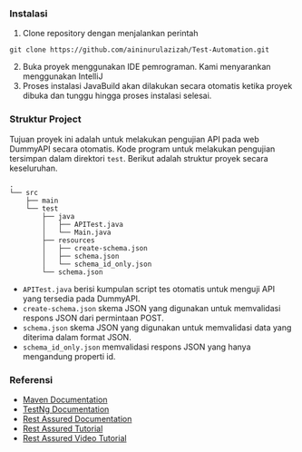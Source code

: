 ### Instalasi ###
1. Clone repository dengan menjalankan perintah
```
git clone https://github.com/aininurulazizah/Test-Automation.git
```
2. Buka proyek menggunakan IDE pemrograman. Kami menyarankan menggunakan IntelliJ
3. Proses instalasi JavaBuild akan dilakukan secara otomatis ketika proyek dibuka dan tunggu hingga proses instalasi selesai.

### Struktur Project ###
Tujuan proyek ini adalah untuk melakukan pengujian API pada web DummyAPI secara otomatis. Kode program untuk melakukan pengujian tersimpan dalam direktori `test`. Berikut adalah struktur proyek secara keseluruhan.
```
.
└── src
    ├── main
    └── test
        ├── java
        │   ├── APITest.java
        │   └── Main.java
        ├── resources
        │   ├── create-schema.json
        │   ├── schema.json
        │   └── schema_id_only.json
        └── schema.json
```
- `APITest.java` berisi kumpulan script tes otomatis untuk menguji API yang tersedia pada DummyAPI.
- `create-schema.json` skema JSON yang digunakan untuk memvalidasi respons JSON dari permintaan POST.
- `schema.json` skema JSON yang digunakan untuk memvalidasi data yang diterima dalam format JSON.
- `schema_id_only.json` memvalidasi respons JSON yang hanya mengandung properti id.

### Referensi ###
- [Maven Documentation](https://maven.apache.org/guides/index.html)
- [TestNg Documentation](https://www.javadoc.io/doc/org.testng/testng/6.8.17/org/testng/Assert.html)
- [Rest Assured Documentation](https://rest-assured.io/)
- [Rest Assured Tutorial](https://www.toolsqa.com/rest-assured-)
- [Rest Assured Video Tutorial](https://www.youtube.com/watch?v=Orn8cP1yRJc)
